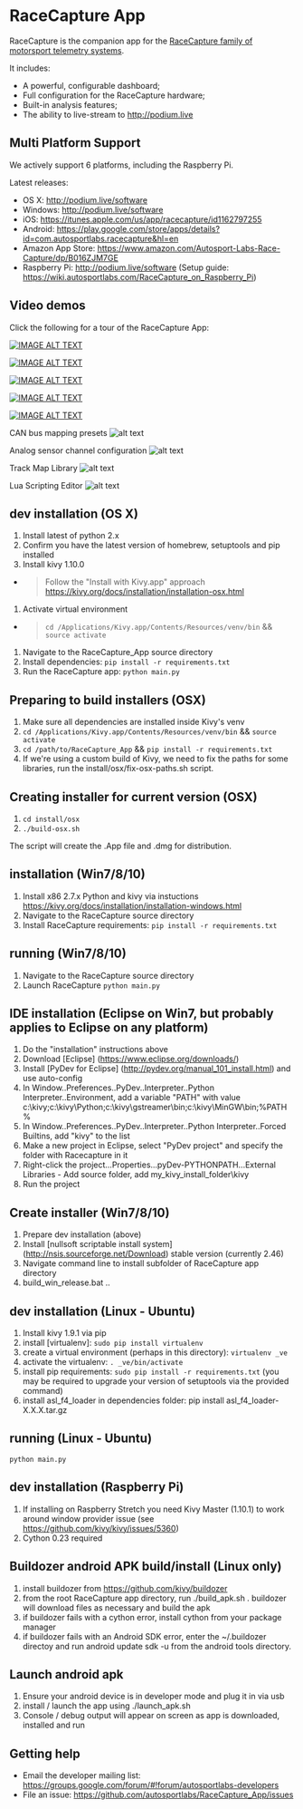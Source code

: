 RaceCapture App
===============

RaceCapture is the companion app for the [RaceCapture family of motorsport telemetry systems](https://github.com/autosportlabs/RaceCapture_App). 

It includes:

* A powerful, configurable dashboard;
* Full configuration for the RaceCapture hardware;
* Built-in analysis features;
* The ability to live-stream to http://podium.live

## Multi Platform Support
We actively support 6 platforms, including the Raspberry Pi.

Latest releases:
* OS X: http://podium.live/software
* Windows: http://podium.live/software
* iOS: https://itunes.apple.com/us/app/racecapture/id1162797255
* Android: https://play.google.com/store/apps/details?id=com.autosportlabs.racecapture&hl=en
* Amazon App Store: https://www.amazon.com/Autosport-Labs-Race-Capture/dp/B016ZJM7GE
* Raspberry Pi: http://podium.live/software (Setup guide: https://wiki.autosportlabs.com/RaceCapture_on_Raspberry_Pi)

## Video demos
Click the following for a tour of the RaceCapture App:

[![IMAGE ALT TEXT](demo_screenshots/RaceCapture_first_time_setup_and_tour_thumbnail.jpg)](http://www.youtube.com/watch?v=V3cO3CyOD5E "RaceCapture first time setup and tour")

[![IMAGE ALT TEXT](demo_screenshots/RaceCapture_dashboard_screens_thumbnail.jpg)](http://www.youtube.com/watch?v=i3vy7cS1zgU "Dashboard Screens")

[![IMAGE ALT TEXT](demo_screenshots/RaceCapture_advanced_visualizations_thumbnail.jpg)](http://www.youtube.com/watch?v=T24ndKBUS3Y "Advanced visualizations") 

[![IMAGE ALT TEXT](demo_screenshots/RaceCapture_in_app_analysis_thumbnail.jpg)](http://www.youtube.com/watch?v=Hi9nA2N87RY "In-app analysis")

[![IMAGE ALT TEXT](demo_screenshots/RaceCapture_create_your_own_track_maps_thumbnail.jpg)](http://www.youtube.com/watch?v=ekTP0x-aCHs "Create your own track maps")

CAN bus mapping presets
![alt text](demo_screenshots/CAN_mapping_presets.png?raw=true)

Analog sensor channel configuration
![alt text](demo_screenshots/analog_channel_config.png?raw=true)

Track Map Library
![alt text](demo_screenshots/track_map_library.gif?raw=true)

Lua Scripting Editor
![alt text](demo_screenshots/lua_scripting_editor.png?raw=true)
 
## dev installation (OS X)

1. Install latest of python 2.x
1. Confirm you have the latest version of homebrew, setuptools and pip installed
1. Install kivy 1.10.0 
- > Follow the "Install with Kivy.app" approach https://kivy.org/docs/installation/installation-osx.html
1. Activate virtual environment
- > `cd /Applications/Kivy.app/Contents/Resources/venv/bin` && `source activate`
1. Navigate to the RaceCapture_App source directory
1. Install dependencies: `pip install -r requirements.txt`
1. Run the RaceCapture app: `python main.py`

## Preparing to build installers (OSX)

1. Make sure all dependencies are installed inside Kivy's venv 
1. `cd /Applications/Kivy.app/Contents/Resources/venv/bin` && `source activate`
1. `cd /path/to/RaceCapture_App` && `pip install -r requirements.txt`
1. If we're using a custom build of Kivy, we need to fix the paths for some libraries, run the install/osx/fix-osx-paths.sh script.


## Creating installer for current version (OSX)
1. `cd install/osx`
1. `./build-osx.sh`

The script will create the .App file and .dmg for distribution.

## installation (Win7/8/10)

1. Install x86 2.7.x Python and kivy via instuctions https://kivy.org/docs/installation/installation-windows.html
1. Navigate to the RaceCapture source directory
1. Install RaceCapture requirements: `pip install -r requirements.txt`

## running (Win7/8/10)

1. Navigate to the RaceCapture source directory
1. Launch RaceCapture `python main.py`

## IDE installation (Eclipse on Win7, but probably applies to Eclipse on any platform)

1. Do the "installation" instructions above
1. Download [Eclipse] (https://www.eclipse.org/downloads/)
1. Install [PyDev for Eclipse] (http://pydev.org/manual_101_install.html) and use auto-config
1. In Window..Preferences..PyDev..Interpreter..Python Interpreter..Environment, add a variable "PATH" with value c:\kivy;c:\kivy\Python;c:\kivy\gstreamer\bin;c:\kivy\MinGW\bin;%PATH%
1. In Window..Preferences..PyDev..Interpreter..Python Interpreter..Forced Builtins, add "kivy" to the list
1. Make a new project in Eclipse, select "PyDev project" and specify the folder with Racecapture in it
1. Right-click the project...Properties...pyDev-PYTHONPATH...External Libraries - Add source folder, add my_kivy_install_folder\kivy
1. Run the project

## Create installer (Win7/8/10)

1. Prepare dev installation (above)
1. Install [nullsoft scriptable install system] (http://nsis.sourceforge.net/Download) stable version (currently 2.46)
1. Navigate command line to install subfolder of RaceCapture app directory
1. build_win_release.bat <major>.<minor>.<bugfix>
 
## dev installation (Linux - Ubuntu)

1. Install kivy 1.9.1 via pip
1. install [virtualenv]: `sudo pip install virtualenv`
1. create a virtual environment (perhaps in this directory): `virtualenv _ve`
1. activate the virtualenv: `. _ve/bin/activate`
1. install pip requirements: `sudo pip install -r requirements.txt` (you may be required to upgrade your version of setuptools via the provided command)
1. install asl_f4_loader in dependencies folder: pip install asl_f4_loader-X.X.X.tar.gz

## running (Linux - Ubuntu)

    python main.py

## dev installation (Raspberry Pi)
1. If installing on Raspberry Stretch you need Kivy Master (1.10.1) to work around window provider issue (see https://github.com/kivy/kivy/issues/5360)
1. Cython 0.23 required

## Buildozer android APK build/install (Linux only)

1. install buildozer from https://github.com/kivy/buildozer
1. from the root RaceCapture app directory, run ./build_apk.sh . buildozer will download files as necessary and build the apk
1. if buildozer fails with a cython error, install cython from your package manager
1. if buildozer fails with an Android SDK error, enter the ~/.buildozer directoy and run android update sdk -u from the android tools directory.

## Launch android apk
1. Ensure your android device is in developer mode and plug it in via usb
1. install / launch the app using ./launch_apk.sh
1. Console / debug output will appear on screen as app is downloaded, installed and run

## Getting help
* Email the developer mailing list: https://groups.google.com/forum/#!forum/autosportlabs-developers
* File an issue: https://github.com/autosportlabs/RaceCapture_App/issues
